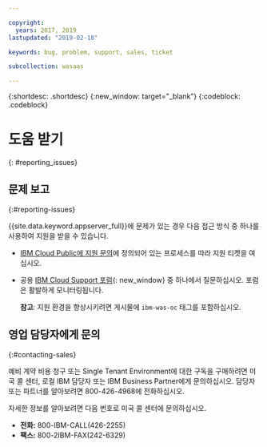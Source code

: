```yaml
---

copyright:
  years: 2017, 2019
lastupdated: "2019-02-18"

keywords: bug, problem, support, sales, ticket

subcollection: wasaas

---
```


{:shortdesc: .shortdesc}
{:new_window: target="_blank"}
{:codeblock: .codeblock}

# 도움 받기
{: #reporting_issues}


## 문제 보고
{:#reporting-issues}

{{site.data.keyword.appserver_full}}에 문제가 있는 경우 다음 접근 방식 중 하나를 사용하여 지원을 받을 수 있습니다.

* [IBM Cloud Public에 지원 문의](/docs/get-support?topic=get-support-getting-customer-support#getting-customer-support)에 정의되어 있는 프로세스를 따라 지원 티켓을 여십시오.
* 공용 [IBM Cloud Support 포럼](https://developer.ibm.com/answers/topics/ibm-cloud/){: new_window} 중 하나에서 질문하십시오. 포럼은 활발하게 모니터링됩니다.

  **참고**: 지원 환경을 향상시키려면 게시물에 `ibm-was-oc` 태그를 포함하십시오.

## 영업 담당자에게 문의
{:#contacting-sales}

예비 계약 비용 청구 또는 Single Tenant Environment에 대한 구독을 구매하려면 미국 콜 센터, 로컬 IBM 담당자 또는 IBM Business Partner에게 문의하십시오. 담당자 또는 파트너를 알아보려면 800-426-4968에 전화하십시오.

자세한 정보를 알아보려면 다음 번호로 미국 콜 센터에 문의하십시오.
* **전화:** 800-IBM-CALL(426-2255)
* **팩스:** 800-2IBM-FAX(242-6329)
